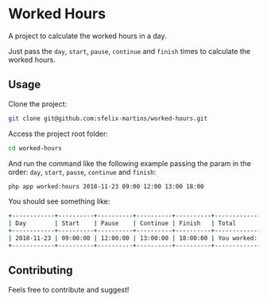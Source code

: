 # Worked Hours

A project to calculate the worked hours in a day.

Just pass the `day`, `start`, `pause`, `continue` and `finish` times to calculate the worked hours.

## Usage

Clone the project:

```bash
git clone git@github.com:sfelix-martins/worked-hours.git
```

Access the project root folder:

```bash
cd worked-hours
```

And run the command like the following example passing the param in the order: `day`, `start`, `pause`, `continue` and `finish`:

```bash
php app worked:hours 2018-11-23 09:00 12:00 13:00 18:00
```

You should see something like:

```bash
+------------+----------+----------+----------+----------+-------------------+
| Day        | Start    | Pause    | Continue | Finish   | Total             |
+------------+----------+----------+----------+----------+-------------------+
| 2018-11-23 | 09:00:00 | 12:00:00 | 13:00:00 | 18:00:00 | You worked: 8 hrs |
+------------+----------+----------+----------+----------+-------------------+
``` 

## Contributing

Feels free to contribute and suggest!